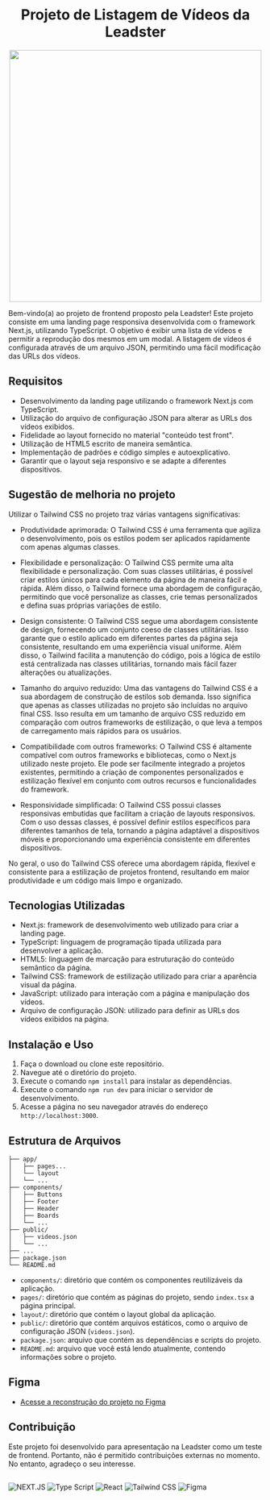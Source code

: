 <h1 align="center">Projeto de Listagem de Vídeos da Leadster</h1>

 <div align="center">
   <img width="500" alt="" src="">
</div>

Bem-vindo(a) ao projeto de frontend proposto pela Leadster! Este projeto consiste em uma landing page responsiva desenvolvida com o framework Next.js, utilizando TypeScript. O objetivo é exibir uma lista de vídeos e permitir a reprodução dos mesmos em um modal. A listagem de vídeos é configurada através de um arquivo JSON, permitindo uma fácil modificação das URLs dos vídeos.

## Requisitos

- Desenvolvimento da landing page utilizando o framework Next.js com TypeScript.
- Utilização do arquivo de configuração JSON para alterar as URLs dos vídeos exibidos.
- Fidelidade ao layout fornecido no material "conteúdo test front".
- Utilização de HTML5 escrito de maneira semântica.
- Implementação de padrões e código simples e autoexplicativo.
- Garantir que o layout seja responsivo e se adapte a diferentes dispositivos.

## Sugestão de melhoria no projeto

Utilizar o Tailwind CSS no projeto traz várias vantagens significativas:

- Produtividade aprimorada: O Tailwind CSS é uma ferramenta que agiliza o desenvolvimento, pois os estilos podem ser aplicados rapidamente com apenas algumas classes.

- Flexibilidade e personalização: O Tailwind CSS permite uma alta flexibilidade e personalização. Com suas classes utilitárias, é possível criar estilos únicos para cada elemento da página de maneira fácil e rápida. Além disso, o Tailwind fornece uma abordagem de configuração, permitindo que você personalize as classes, crie temas personalizados e defina suas próprias variações de estilo.

- Design consistente: O Tailwind CSS segue uma abordagem consistente de design, fornecendo um conjunto coeso de classes utilitárias. Isso garante que o estilo aplicado em diferentes partes da página seja consistente, resultando em uma experiência visual uniforme. Além disso, o Tailwind facilita a manutenção do código, pois a lógica de estilo está centralizada nas classes utilitárias, tornando mais fácil fazer alterações ou atualizações.

- Tamanho do arquivo reduzido: Uma das vantagens do Tailwind CSS é a sua abordagem de construção de estilos sob demanda. Isso significa que apenas as classes utilizadas no projeto são incluídas no arquivo final CSS. Isso resulta em um tamanho de arquivo CSS reduzido em comparação com outros frameworks de estilização, o que leva a tempos de carregamento mais rápidos para os usuários.

- Compatibilidade com outros frameworks: O Tailwind CSS é altamente compatível com outros frameworks e bibliotecas, como o Next.js utilizado neste projeto. Ele pode ser facilmente integrado a projetos existentes, permitindo a criação de componentes personalizados e estilização flexível em conjunto com outros recursos e funcionalidades do framework.

- Responsividade simplificada: O Tailwind CSS possui classes responsivas embutidas que facilitam a criação de layouts responsivos. Com o uso dessas classes, é possível definir estilos específicos para diferentes tamanhos de tela, tornando a página adaptável a dispositivos móveis e proporcionando uma experiência consistente em diferentes dispositivos.

No geral, o uso do Tailwind CSS oferece uma abordagem rápida, flexível e consistente para a estilização de projetos frontend, resultando em maior produtividade e um código mais limpo e organizado.

## Tecnologias Utilizadas

- Next.js: framework de desenvolvimento web utilizado para criar a landing page.
- TypeScript: linguagem de programação tipada utilizada para desenvolver a aplicação.
- HTML5: linguagem de marcação para estruturação do conteúdo semântico da página.
- Tailwind CSS: framework de estilização utilizado para criar a aparência visual da página.
- JavaScript: utilizado para interação com a página e manipulação dos vídeos.
- Arquivo de configuração JSON: utilizado para definir as URLs dos vídeos exibidos na página.

## Instalação e Uso

1. Faça o download ou clone este repositório.
2. Navegue até o diretório do projeto.
3. Execute o comando `npm install` para instalar as dependências.
4. Execute o comando `npm run dev` para iniciar o servidor de desenvolvimento.
5. Acesse a página no seu navegador através do endereço `http://localhost:3000`.

## Estrutura de Arquivos

```
├── app/
│   ├── pages...
│   └── layout
│   └── ...
├── components/
│   ├── Buttons
│   ├── Footer
│   ├── Header
│   ├── Boards
│   └── ...
├── public/
│   ├── videos.json
│   └── ...
├── ...
├── package.json
└── README.md
```

- `components/`: diretório que contém os componentes reutilizáveis da aplicação.
- `pages/`: diretório que contém as páginas do projeto, sendo `index.tsx` a página principal.
- `layout/`: diretório que contém o layout global da aplicação.
- `public/`: diretório que contém arquivos estáticos, como o arquivo de configuração JSON (`videos.json`).
- `package.json`: arquivo que contém as dependências e scripts do projeto.
- `README.md`: arquivo que você está lendo atualmente, contendo informações sobre o projeto.

## Figma

- [Acesse a reconstrução do projeto no Figma](https://www.figma.com/file/J7N7xok9Yaqg6leEJbMPoV/leadster?type=design&node-id=0-1&mode=design&t=FCwJWzEvdHZhn2Qc-0)

## Contribuição

Este projeto foi desenvolvido para apresentação na Leadster como um teste de frontend. Portanto, não é permitido contribuições externas no momento. No entanto, agradeço o seu interesse.

##

![NEXT.JS](https://img.shields.io/badge/next.js-000000?style=for-the-badge&logo=nextdotjs&logoColor=white)
![Type Script](https://img.shields.io/badge/TypeScript-007ACC?style=for-the-badge&logo=typescript&logoColor=white)
![React](https://img.shields.io/badge/React-20232A?style=for-the-badge&logo=react&logoColor=61DAFB)
![Tailwind CSS](https://img.shields.io/badge/Tailwind_CSS-38B2AC?style=for-the-badge&logo=tailwind-css&logoColor=white)
![Figma](https://img.shields.io/badge/Figma-F24E1E?style=for-the-badge&logo=figma&logoColor=white)
